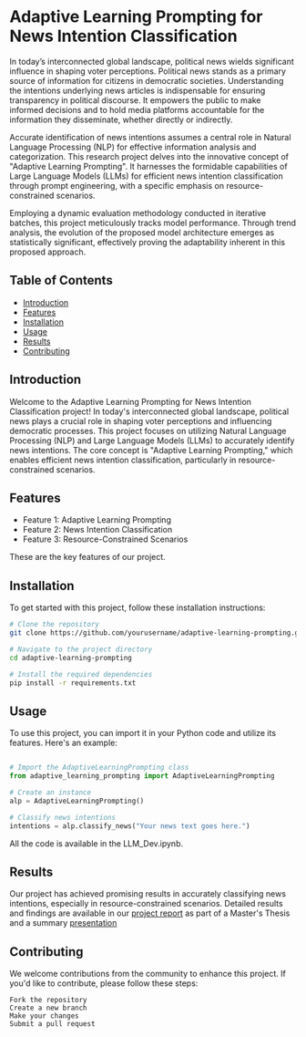 # Adaptive Learning Prompting for News Intention Classification

In today’s interconnected global landscape, political news wields significant influence in shaping voter perceptions. Political news stands as a primary source of information for citizens in democratic societies. Understanding the intentions underlying news articles is indispensable for ensuring transparency in political discourse. It empowers the public to make informed decisions and to hold media platforms accountable for the information they disseminate, whether directly or indirectly.

Accurate identification of news intentions assumes a central role in Natural Language Processing (NLP) for effective information analysis and categorization. This research project delves into the innovative concept of "Adaptive Learning Prompting". It harnesses the formidable capabilities of Large Language Models (LLMs) for efficient news intention classification through prompt engineering, with a specific emphasis on resource-constrained scenarios.

Employing a dynamic evaluation methodology conducted in iterative batches, this project meticulously tracks model performance. Through trend analysis, the evolution of the proposed model architecture emerges as statistically significant, effectively proving the adaptability inherent in this proposed approach.

## Table of Contents

- [Introduction](#introduction)
- [Features](#features)
- [Installation](#installation)
- [Usage](#usage)
- [Results](#results)
- [Contributing](#contributing)

## Introduction

Welcome to the Adaptive Learning Prompting for News Intention Classification project! In today's interconnected global landscape, political news plays a crucial role in shaping voter perceptions and influencing democratic processes. This project focuses on utilizing Natural Language Processing (NLP) and Large Language Models (LLMs) to accurately identify news intentions. The core concept is "Adaptive Learning Prompting," which enables efficient news intention classification, particularly in resource-constrained scenarios.

## Features

- Feature 1: Adaptive Learning Prompting
- Feature 2: News Intention Classification
- Feature 3: Resource-Constrained Scenarios

These are the key features of our project.

## Installation

To get started with this project, follow these installation instructions:

```bash
# Clone the repository
git clone https://github.com/yourusername/adaptive-learning-prompting.git

# Navigate to the project directory
cd adaptive-learning-prompting

# Install the required dependencies
pip install -r requirements.txt
```


## Usage

To use this project, you can import it in your Python code and utilize its features. Here's an example:

```python

# Import the AdaptiveLearningPrompting class
from adaptive_learning_prompting import AdaptiveLearningPrompting

# Create an instance
alp = AdaptiveLearningPrompting()

# Classify news intentions
intentions = alp.classify_news("Your news text goes here.")
```

All the code is available in the LLM_Dev.ipynb.

## Results

Our project has achieved promising results in accurately classifying news intentions, especially in resource-constrained scenarios. Detailed results and findings are available in our [project report](/results/TFM_CaballeroHinojosaAlberto.pdf) as part of a Master's Thesis and a summary [presentation](/results/PresentationTFM-CaballeroHinojosa.ppt)

## Contributing

We welcome contributions from the community to enhance this project. If you'd like to contribute, please follow these steps:

    Fork the repository
    Create a new branch
    Make your changes
    Submit a pull request

